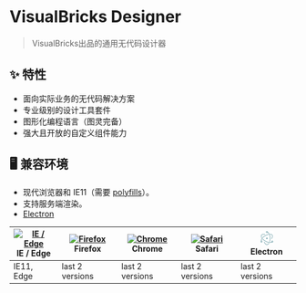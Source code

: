 # VisualBricks Designer

> VisualBricks出品的通用无代码设计器
> 
>

## ✨ 特性
- 面向实际业务的无代码解决方案
- 专业级别的设计工具套件
- 图形化编程语言（图灵完备）
- 强大且开放的自定义组件能力


## 🖥 兼容环境

- 现代浏览器和 IE11（需要 [polyfills](https://ant.design/docs/react/getting-started-cn#兼容性)）。
- 支持服务端渲染。
- [Electron](https://www.electronjs.org/)

| [<img src="https://raw.githubusercontent.com/alrra/browser-logos/master/src/edge/edge_48x48.png" alt="IE / Edge" width="24px" height="24px" />](http://godban.github.io/browsers-support-badges/)<br>IE / Edge | [<img src="https://raw.githubusercontent.com/alrra/browser-logos/master/src/firefox/firefox_48x48.png" alt="Firefox" width="24px" height="24px" />](http://godban.github.io/browsers-support-badges/)<br>Firefox | [<img src="https://raw.githubusercontent.com/alrra/browser-logos/master/src/chrome/chrome_48x48.png" alt="Chrome" width="24px" height="24px" />](http://godban.github.io/browsers-support-badges/)<br>Chrome | [<img src="https://raw.githubusercontent.com/alrra/browser-logos/master/src/safari/safari_48x48.png" alt="Safari" width="24px" height="24px" />](http://godban.github.io/browsers-support-badges/)<br>Safari | [<img src="https://raw.githubusercontent.com/alrra/browser-logos/master/src/electron/electron_48x48.png" alt="Electron" width="24px" height="24px" />](http://godban.github.io/browsers-support-badges/)<br>Electron |
| --- | --- | --- | --- | --- |
| IE11, Edge | last 2 versions | last 2 versions | last 2 versions | last 2 versions |